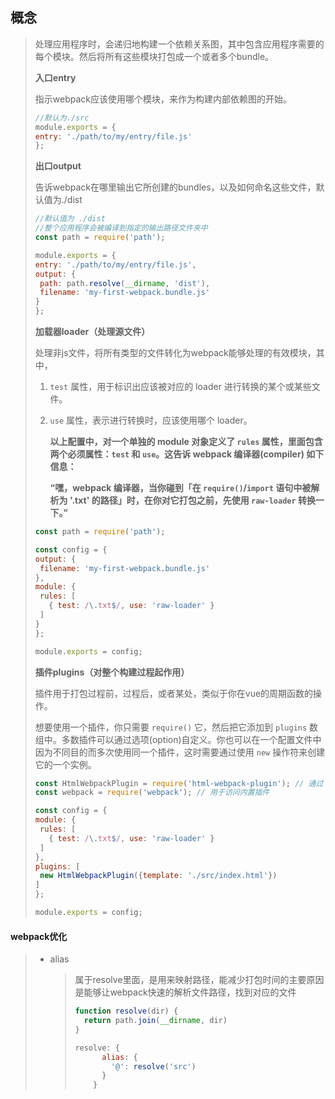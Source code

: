 ## 概念

> 处理应用程序时，会递归地构建一个依赖关系图，其中包含应用程序需要的每个模块。然后将所有这些模块打包成一个或者多个bundle。
>
> **入口entry**
>
> 指示webpack应该使用哪个模块，来作为构建内部依赖图的开始。
>
> ```js
> //默认为./src
> module.exports = {
> entry: './path/to/my/entry/file.js'
> };
> ```
>
> **出口output**
>
> 告诉webpack在哪里输出它所创建的bundles，以及如何命名这些文件，默认值为./dist
>
> ```javascript
> //默认值为 ./dist
> //整个应用程序会被编译到指定的输出路径文件夹中
> const path = require('path');
> 
> module.exports = {
> entry: './path/to/my/entry/file.js',
> output: {
>  path: path.resolve(__dirname, 'dist'),
>  filename: 'my-first-webpack.bundle.js'
> }
> };
> ```
>
> **加载器loader（处理源文件）**
>
> 处理非js文件，将所有类型的文件转化为webpack能够处理的有效模块，其中，
>
> 1. `test` 属性，用于标识出应该被对应的 loader 进行转换的某个或某些文件。
>
> 2. `use` 属性，表示进行转换时，应该使用哪个 loader。
>
>    
>
>    **以上配置中，对一个单独的 module 对象定义了 `rules` 属性，里面包含两个必须属性：`test` 和 `use`。这告诉 webpack 编译器(compiler) 如下信息：**
>
>    **“嘿，webpack 编译器，当你碰到「在 `require()`/`import` 语句中被解析为 '.txt' 的路径」时，在你对它打包之前，先使用 `raw-loader` 转换一下。”**
>
> ```javascript
> const path = require('path');
> 
> const config = {
> output: {
>  filename: 'my-first-webpack.bundle.js'
> },
> module: {
>  rules: [
>    { test: /\.txt$/, use: 'raw-loader' }
>  ]
> }
> };
> 
> module.exports = config;
> ```
>
> **插件plugins（对整个构建过程起作用）**
>
> 插件用于打包过程前，过程后，或者某处，类似于你在vue的周期函数的操作。
>
> 想要使用一个插件，你只需要 `require()` 它，然后把它添加到 `plugins` 数组中。多数插件可以通过选项(option)自定义。你也可以在一个配置文件中因为不同目的而多次使用同一个插件，这时需要通过使用 `new` 操作符来创建它的一个实例。
>
> ```javascript
> const HtmlWebpackPlugin = require('html-webpack-plugin'); // 通过 npm 安装
> const webpack = require('webpack'); // 用于访问内置插件
> 
> const config = {
> module: {
>  rules: [
>    { test: /\.txt$/, use: 'raw-loader' }
>  ]
> },
> plugins: [
>  new HtmlWebpackPlugin({template: './src/index.html'})
> ]
> };
> 
> module.exports = config;
> 
> ```
>
> 

#### webpack优化

> - alias
>
>   > 属于resolve里面，是用来映射路径，能减少打包时间的主要原因是能够让webpack快速的解析文件路径，找到对应的文件
>   >
>   > ```js
>   > function resolve(dir) {
>   >   return path.join(__dirname, dir)
>   > }
>   > 
>   > resolve: {
>   >       alias: {
>   >         '@': resolve('src')
>   >       }
>   >     }
>   > ```
>   >
>   > 